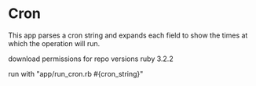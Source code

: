 # Cron 

This app parses a cron string and expands each field to show the times at which the operation will run.


download
permissions for repo
versions ruby 3.2.2

run with "app/run_cron.rb #{cron_string}"
